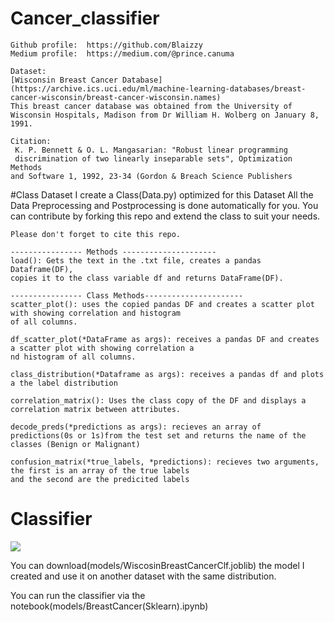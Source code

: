 # Cancer_classifier

    Github profile:  https://github.com/Blaizzy
    Medium profile:  https://medium.com/@prince.canuma

    Dataset:
    [Wisconsin Breast Cancer Database](https://archive.ics.uci.edu/ml/machine-learning-databases/breast-cancer-wisconsin/breast-cancer-wisconsin.names)
    This breast cancer database was obtained from the University of Wisconsin Hospitals, Madison from Dr William H. Wolberg on January 8, 1991.
    
    Citation:
     K. P. Bennett & O. L. Mangasarian: "Robust linear programming
     discrimination of two linearly inseparable sets", Optimization Methods
    and Software 1, 1992, 23-34 (Gordon & Breach Science Publishers
#Class Dataset
    I create a Class(Data.py) optimized for this Dataset
    All the Data Preprocessing and Postprocessing is done automatically for you. 
    You can contribute by forking this repo and extend the class to suit your needs.
    
    Please don't forget to cite this repo.
    
    ---------------- Methods ---------------------
    load(): Gets the text in the .txt file, creates a pandas Dataframe(DF),
    copies it to the class variable df and returns DataFrame(DF).

    ---------------- Class Methods----------------------
    scatter_plot(): uses the copied pandas DF and creates a scatter plot with showing correlation and histogram
    of all columns.

    df_scatter_plot(*DataFrame as args): receives a pandas DF and creates a scatter plot with showing correlation a
    nd histogram of all columns.

    class_distribution(*Dataframe as args): receives a pandas df and plots a the label distribution

    correlation_matrix(): Uses the class copy of the DF and displays a correlation matrix between attributes.

    decode_preds(*predictions as args): recieves an array of predictions(0s or 1s)from the test set and returns the name of the
    classes (Benign or Malignant)

    confusion_matrix(*true_labels, *predictions): recieves two arguments, the first is an array of the true labels
    and the second are the predicited labels
    
# Classifier 

![](https://github.com/Blaizzy/Cancer_classifier/img/precision_50%.png)

You can download(models/WiscosinBreastCancerClf.joblib) the model I created and use it on another dataset with the same distribution.

You can run the classifier via the notebook(models/BreastCancer(Sklearn).ipynb)

